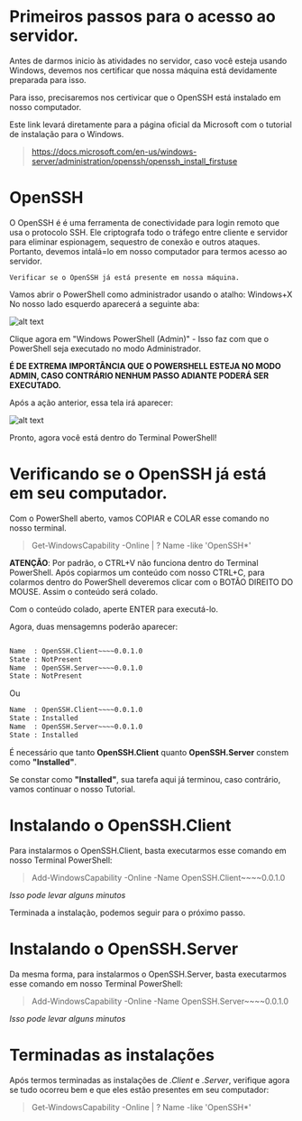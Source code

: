 # Primeiros passos para o acesso ao servidor.

Antes de darmos inicio às atividades no servidor, caso você esteja usando Windows, devemos nos certificar que nossa máquina está devidamente preparada para isso.

Para isso, precisaremos nos certivicar que o OpenSSH está instalado em nosso computador. 

Este link levará diretamente para a página oficial da Microsoft com o tutorial de instalação para o Windows.

> https://docs.microsoft.com/en-us/windows-server/administration/openssh/openssh_install_firstuse

# OpenSSH


O OpenSSH é é uma ferramenta de conectividade para login remoto que usa o protocolo SSH. Ele criptografa todo o tráfego entre cliente e servidor para eliminar espionagem,
sequestro de conexão e outros ataques. Portanto, devemos intalá=lo em nosso computador para termos acesso ao servidor.

```
Verificar se o OpenSSH já está presente em nossa máquina.
```

Vamos abrir o PowerShell como administrador usando o atalho: Windows+X
No nosso lado esquerdo aparecerá a seguinte aba:

![alt text](https://github.com/lcsfaria/Teste/blob/main/cbd4c2fd-98c1-45df-a78e-8609df65ed93.jpg)


Clique agora em "Windows PowerShell (Admin)" - Isso faz com que o PowerShell seja executado no modo Administrador.


**É DE EXTREMA IMPORTÂNCIA QUE O POWERSHELL ESTEJA NO MODO ADMIN, CASO CONTRÁRIO NENHUM PASSO ADIANTE PODERÁ SER EXECUTADO.**

Após a ação anterior, essa tela irá aparecer: 

![alt text](https://github.com/lcsfaria/Teste/blob/main/7b7bd833-bc66-45a9-b4bc-ddea162cb8a6.jpg)

Pronto, agora você está dentro do Terminal PowerShell!


# Verificando se o OpenSSH já está em seu computador.

Com o PowerShell aberto, vamos COPIAR e COLAR esse comando no nosso terminal. 

> Get-WindowsCapability -Online | ? Name -like 'OpenSSH*'

**ATENÇÃO**: Por padrão, o CTRL+V não funciona dentro do Terminal PowerShell. Após copiarmos um conteúdo com nosso CTRL+C, para colarmos dentro do PowerShell deveremos clicar com o BOTÃO DIREITO DO MOUSE. 
Assim o conteúdo será colado.

Com o conteúdo colado, aperte ENTER para executá-lo.

Agora, duas mensagemns poderão aparecer:
```diff

Name  : OpenSSH.Client~~~~0.0.1.0
State : NotPresent
Name  : OpenSSH.Server~~~~0.0.1.0
State : NotPresent
```
Ou
```diff
Name  : OpenSSH.Client~~~~0.0.1.0
State : Installed
Name  : OpenSSH.Server~~~~0.0.1.0
State : Installed
```
É necessário que tanto **OpenSSH.Client** quanto **OpenSSH.Server** constem como **"Installed"**.

Se constar como **"Installed"**, sua tarefa aqui já terminou, caso contrário, vamos continuar o nosso Tutorial.


# Instalando o OpenSSH.Client

Para instalarmos o OpenSSH.Client, basta executarmos esse comando em nosso Terminal PowerShell:

> Add-WindowsCapability -Online -Name OpenSSH.Client~~~~0.0.1.0

*Isso pode levar alguns minutos*

Terminada a instalação, podemos seguir para o próximo passo.


# Instalando o OpenSSH.Server

Da mesma forma, para instalarmos o OpenSSH.Server, basta executarmos esse comando em nosso Terminal PowerShell:

> Add-WindowsCapability -Online -Name OpenSSH.Server~~~~0.0.1.0

*Isso pode levar alguns minutos*


# Terminadas as instalações

Após termos terminadas as instalações de *.Client* e *.Server*, verifique agora se tudo ocorreu bem e que eles estão presentes em seu computador:

> Get-WindowsCapability -Online | ? Name -like 'OpenSSH*'


